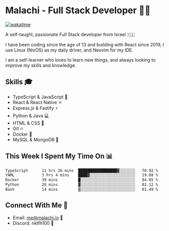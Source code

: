 # Malachi - Full Stack Developer 🚀🔥
[![wakatime](https://wakatime.com/badge/user/112ec769-e669-4b78-a46f-cf4343930741.svg)](https://wakatime.com/@112ec769-e669-4b78-a46f-cf4343930741)

A self-taught, passionate Full Stack developer from Israel 🇮🇱

I have been coding since the age of 13 and building with React since 2019, I use Linux (NixOS) as my daily driver, and Neovim for my IDE.

I am a self-learner who loves to learn new things, and always looking to improve my skills and knowledge.

## Skills 🎓
- TypeScript & JavaScript 💎
- React & React Native ⚛️
- Express.js & Fastify ⚡️
- Python & Java 💻
- HTML & CSS 🎨
- Git 🔥
- Docker 🐳
- MySQL & MongoDB 💾

## This Week I Spent My Time On 📊
<!--START_SECTION:waka-->

```txt
TypeScript      11 hrs 26 mins  █████████████████▓░░░░░░░   70.92 %
YAML            3 hrs 4 mins    ████▓░░░░░░░░░░░░░░░░░░░░   19.08 %
Docker          39 mins         █░░░░░░░░░░░░░░░░░░░░░░░░   04.05 %
Python          20 mins         ▓░░░░░░░░░░░░░░░░░░░░░░░░   02.12 %
Bash            14 mins         ▒░░░░░░░░░░░░░░░░░░░░░░░░   01.49 %
```

<!--END_SECTION:waka-->


## Connect With Me 📱
- Email: me@malachi.io 📧
- Discord: nktfh100 👾

